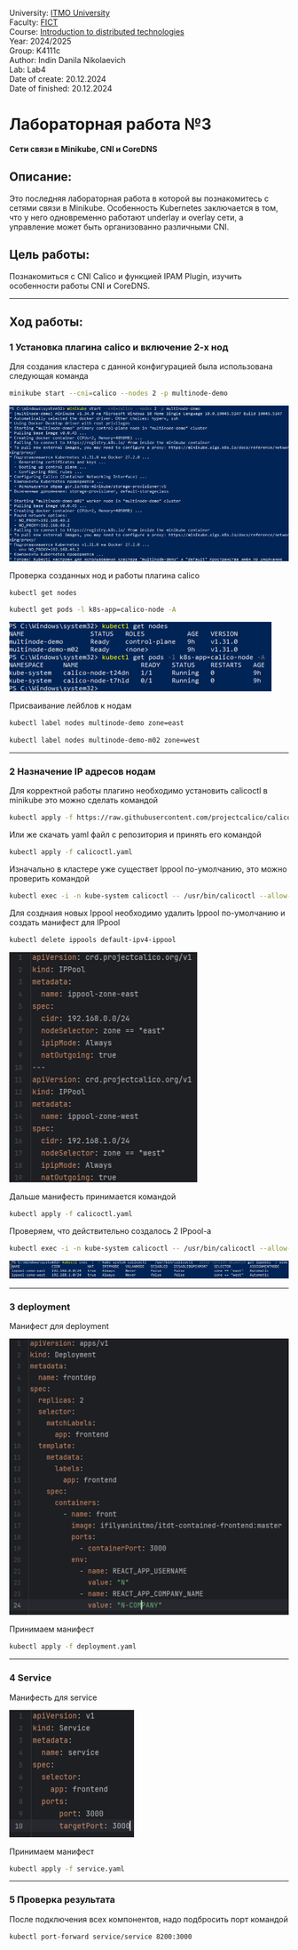 University: [ITMO University](https://itmo.ru/ru/)\
Faculty: [FICT](https://fict.itmo.ru)\
Course: [Introduction to distributed technologies](https://github.com/itmo-ict-faculty/introduction-to-distributed-technologies)\
Year: 2024/2025\
Group: K4111с\
Author: Indin Danila Nikolaevich\
Lab: Lab4\
Date of create: 20.12.2024\
Date of finished: 20.12.2024


# Лабораторная работа №3
**Сети связи в Minikube, CNI и CoreDNS**

## Описание:
Это последняя лабораторная работа в которой вы познакомитесь с сетями связи в Minikube. Особенность Kubernetes заключается в том, что у него одновременно работают underlay и overlay сети, а управление может быть организованно различными CNI.

## Цель работы:
Познакомиться с CNI Calico и функцией IPAM Plugin, изучить особенности работы CNI и CoreDNS.

---

## Ход работы:
### 1 Установка плагина calico и включение 2-х нод
Для создания кластера с данной конфигурацией была использована следующая команда
```bash
minikube start --cni=calico --nodes 2 -p multinode-demo
```
![Рисунок 1](./Images/Claster_creating.png)

Проверка созданных нод и работы плагина calico
```bash
kubectl get nodes
```
```bash
kubectl get pods -l k8s-app=calico-node -A
```

![Рисунок 2](./Images/Check_nodes.png) 

Присваивание лейблов к нодам
```bash
kubectl label nodes multinode-demo zone=east
```
```bash
kubectl label nodes multinode-demo-m02 zone=west
```

---

### 2 Назначение IP адресов нодам
Для корректной работы плагино необходимо установить calicoctl в minikube
это можно сделать командой
```bash
kubectl apply -f https://raw.githubusercontent.com/projectcalico/calico/v3.29.1/manifests/calico.yaml
```
Или же скачать yaml файл с репозитория и принять его командой
```bash
kubectl apply -f calicoctl.yaml
```

Изначально в кластере уже существет Ippool по-умолчанию, это можно проверить командой
```bash
kubectl exec -i -n kube-system calicoctl -- /usr/bin/calicoctl --allow-version-mismatch get ippools -o wide
```
Для созднаия новых Ippool необходимо удалить Ippool по-умолчанию и создать манифест для IPpool
```bash
kubectl delete ippools default-ipv4-ippool
```
![Рисунок 3](./Images/Ippool.png) 

Дальше манифесть принимается командой
```bash
kubectl apply -f calicoctl.yaml
```
Проверяем, что действительно создалось 2 IPpool-а
```bash
kubectl exec -i -n kube-system calicoctl -- /usr/bin/calicoctl --allow-version-mismatch get ippools -o wide
```
![Рисунок 4](./Images/Ippools_status.png) 

---

### 3 deployment
Манифест для deployment

![Рисунок 5](./Images/Deployment.png) 

Принимаем манифест
```bash
kubectl apply -f deployment.yaml
```

---

### 4 Service
Манифесть для service

![Рисунок 6](./Images/Service.png)

Принимаем манифест
```bash
kubectl apply -f service.yaml
```

---

### 5 Проверка результата
После подключения всех компонентов, надо подбросить порт командой
```bash
kubectl port-forward service/service 8200:3000
```
